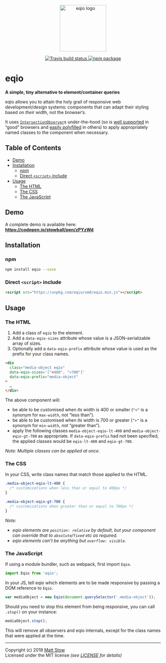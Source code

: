 <p align="center">
  <img src="https://i.imgur.com/zgS1EBe.png" height="150" alt="eqio logo" />
  <div align="center">
    <a href="https://travis-ci.org/stowball/eqio">
      <img src="https://img.shields.io/travis/stowball/eqio/master.png?style=flat-square" alt="Travis build status" />
    </a>
    <a href="https://www.npmjs.org/package/eqio">
      <img src="https://img.shields.io/npm/v/eqio.png?style=flat-square" alt="npm package" />
    </a>
  </div>
</p>

# eqio

**A simple, tiny alternative to element/container queries**

eqio allows you to attain the holy grail of responsive web development/design systems: components that can adapt their styling based on *their* width, not the browser‘s.

It uses [`IntersectionObserver`](https://developer.mozilla.org/en-US/docs/Web/API/Intersection_Observer_API)s under-the-hood (so is [well supported](https://caniuse.com/#feat=intersectionobserver) in “good” browsers and [easily polyfilled](https://github.com/w3c/IntersectionObserver) in others) to apply appropriately named classes to the component when necessary.

## Table of Contents

- [Demo](#demo)
- [Installation](#installation)
  - [npm](#npm)
  - [Direct `<script>` include](#direct-script-include)
- [Usage](#usage)
  - [The HTML](#the-html)
  - [The CSS](#the-css)
  - [The JavaScript](#the-javascript)

## Demo

A complete demo is available here: **https://codepen.io/stowball/pen/zPYzWd**

## Installation

### npm

```sh
npm install eqio --save
```

### Direct `<script>` include

```html
<script src="https://unpkg.com/eqio/umd/eqio.min.js"></script>
```

## Usage

### The HTML

1. Add a class of `eqio` to the element.
2. Add a `data-eqio-sizes` attribute whose value is a JSON-serializable array of sizes.
3. Optionally add a `data-eqio-prefix` attribute whose value is used as the prefix for your class names.

```html
<div
  class="media-object eqio"
  data-eqio-sizes='["<400", ">700"]'
  data-eqio-prefix="media-object"
>
  …
</div>
```

The above component will:

* be able to be customised when *its* width is 400 or smaller (`"<"` is a synonym for `max-width`, not “less than”).
* be able to be customised when *its* width is 700 or greater (`">"` is a synonym for `min-width`, not “greater than”).
* apply the following classes `media-object-eqio-lt-400` and `media-object-eqio-gt-700` as appropriate. If `data-eqio-prefix` had not been specified, the applied classes would be `eqio-lt-400` and `eqio-gt-700`.

*Note: Multiple classes can be applied at once.*

### The CSS

In your CSS, write class names that match those applied to the HTML.

```scss
.media-object-eqio-lt-400 {
  /* customizations when less than or equal to 400px */
}

.media-object-eqio-gt-700 {
  /* customizations when greater than or equal to 700px */
}
```

*Note:*
* *eqio elements are `position: relative` by default, but your component can override that to `absolute`/`fixed` etc as required.*
* *eqio elements can't be anything but `overflow: visible`.*

### The JavaScript

If using a module bundler, such as webpack, first import `Eqio`.

```js
import Eqio from 'eqio';
```

In your JS, tell eqio which elements are to be made responsive by passing a DOM reference to `Eqio`.

```js
var mediaObject = new Eqio(document.querySelector('.media-object'));
```

Should you need to stop this element from being responsive, you can call `.stop()` on your instance:

```js
mediaObject.stop();
```

This will remove all observers and eqio internals, except for the class names that were applied at the time.

---

Copyright (c) 2018 [Matt Stow](http://mattstow.com)  
Licensed under the MIT license *(see [LICENSE](https://github.com/stowball/eqio/blob/master/LICENSE) for details)*
